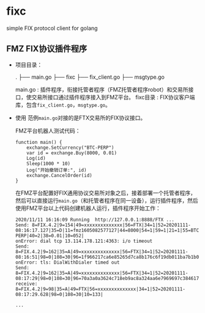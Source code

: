 # fixc
simple FIX protocol client for golang

## FMZ FIX协议插件程序

- 项目目录：

  .
  ├── main.go
  ├── fixc
       ├── fix_client.go
       ├── msgtype.go


  
  main.go : 插件程序，衔接托管者程序（FMZ托管者程序robot）和交易所接口，使交易所接口通过插件程序接入到FMZ平台。
  fixc目录 : FIX协议客户端库，包含```fix_client.go```，```msgtype.go```。

- 使用
  范例```main.go```对接的是FTX交易所的FIX协议接口。

  FMZ平台机器人测试代码：
  ```
  function main() {
      exchange.SetCurrency("BTC-PERP")
      var id = exchange.Buy(8000, 0.01)
      Log(id)
      Sleep(1000 * 10)
      Log("开始撤销订单:", id)
      exchange.CancelOrder(id)
  }
  ```

  在FMZ平台配置好FIX通用协议交易所对象之后，接着部署一个托管者程序，然后可以直接运行```main.go```（和托管者程序在同一设备），运行插件程序，然后使用FMZ平台以上代码创建机器人运行，插件程序开始工作：

  ```
  2020/11/11 16:16:09 Running  http://127.0.0.1:8888/FTX ...
  Send: 8=FIX.4.2|9=154|49=xxxxxxxxxxxxxx|56=FTX|34=1|52=20201111-08:16:17.127|35=D|11=fmz1605082577127|44=8000|54=1|59=1|21=1|55=BTC-PERP|40=2|38=0.01|10=052|
  onError: dial tcp 13.114.178.121:4363: i/o timeout
  Send: 8=FIX.4.2|9=162|35=A|49=xxxxxxxxxxxxxx|56=FTX|34=1|52=20201111-08:16:51|98=0|108=30|96=1f966217ca6e85265d7ca8b176c6f19db011ba7b1b088cbb8d0ea49073f16df0|10=051|
  onError: tls: DialWithDialer timed out
  Send: 8=FIX.4.2|9=162|35=A|49=xxxxxxxxxxxxxx|56=FTX|34=1|52=20201111-08:17:29|98=0|108=30|96=70a3a0a3624c718eb9ac8a324aa6e7969697c384617d3cdec24fd6de91e7dc28|10=079|
  receive: 8=FIX.4.2|9=98|35=A|49=FTX|56=xxxxxxxxxxxxxx|34=1|52=20201111-08:17:29.628|98=0|108=30|10=133|

  ...
  ```

  


